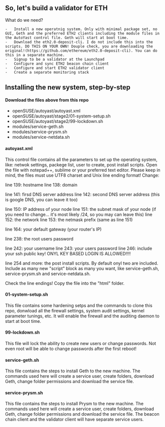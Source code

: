## So, let's build a validator for ETH 
What do we need?

	-	Install a new operatnig system. Only with minimal package set, no GUI, Geth and the preferred ETH2 clients including the module files in the AutoYast control file. Geth will start at boot time.
	-	Download the eth2.0-deposit-cli. I do not include this into the scripts. DO THIS ON YOUR OWN! Douple check, you are downloading the original!(https://github.com/ethereum/eth2.0-deposit-cli). You can do this in a separate machine.
	-	Signup to be a validator at the Launchpad
	-	Configure and sync ETH2 beacon chain client
	-	Configure and start ETH2 validator client
	-	Create a separate monitoring stack

## Installing the new system, step-by-step

#### Download the files above from this repo

 - openSUSE/autoyast/autoyast.xml
 - openSUSE/autoyast/stage2/01-system-setup.sh
 - openSUSE/autoyast/stage2/99-lockdown.sh
 - modules/service-geth.sh
 - modules/service-prysm.sh
 - modules/service-netdata.sh

#### autoyast.xml

This control file contains all the parameters to set up the operating system, like: netwok settings, packege list, user to create, post install scripts.
Open the file with notepad++, sublime or your preferred text editor. Please keep in mind, the files must use UTF8 charset and Unix line ending format!
Change:

line 139: hostname
line 138: domain

line 141: firsd DNS server address
line 142: second DNS server address (this is google DNS, you can leave it too)

line 150: IP address of your node
line 151: the subnet mask of your node (if you need to change... it's most likely /24, so you may can leave this)
line 152: the network
line 153: the netmask prefix (same as line 151)

line 164: your default gateway (your router's IP)

line 238: the root users password

line 242: your username
line 243: your users password
line 246: include your ssh public key! ONYL KEY BASED LOGIN IS ALLOWED!!!! 

line 254 and more: the post install scripts. By default onyl two are included. Include as many new "script" block as many you want, like service-geth.sh, service-prysm.sh and service-netdata.sh.

Check the line endings!
Copy the file into the "html" folder.

#### 01-system-setup.sh
This file contains some hardening setps and the commands to clone this repo, donwload all the firewall settings, system audit settings, kernel parameter tunings, etc. It will enable the firewall and the auditing daemon to start at boot time.

#### 99-lockdown.sh
This file will lock the ability to create new users or change passwords. Not even root will be able to change passwords after the first reboot!

#### service-geth.sh
This file contains the steps to install Geth to the new machine.
The commands used here will create a service user, create folders, download Geth, change folder permissions and download the service file.

#### service-prysm.sh
This file contains the steps to install Prysm to the new machine.
The commands used here will create a service user, create folders, download Geth, change folder permissions and download the service file.
The beacon chain client and the validator client will have separate service users.

